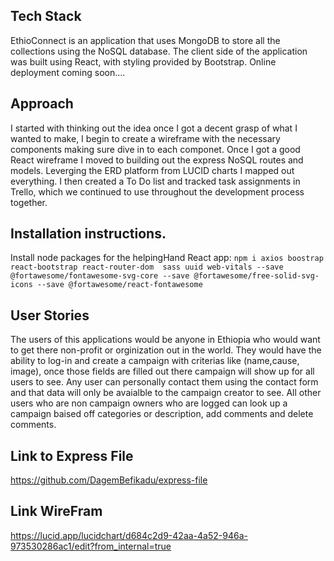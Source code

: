 ## Tech Stack
EthioConnect is an application that uses MongoDB to store all the collections using the NoSQL database. The client side of the application was built using React, with styling provided by Bootstrap. Online deployment coming soon....


## Approach
I started with thinking out the idea once I got a decent grasp of what I wanted to make, I begin to create a wireframe with the necessary components making sure dive in to each componet. Once I got a good React wireframe I moved to building out the express NoSQL routes and models. Leverging the ERD platform from LUCID charts I mapped out everything. I then created a To Do list and tracked task assignments in Trello, which we continued to use throughout the development process together.



## Installation instructions.

Install node packages for the helpingHand React app: ```npm i axios boostrap react-bootstrap react-router-dom  sass uuid web-vitals --save @fortawesome/fontawesome-svg-core --save @fortawesome/free-solid-svg-icons --save @fortawesome/react-fontawesome```



## User Stories

The users of this applications would be anyone in Ethiopia who would want to get there non-profit or orginization out in the world. They would have the ability to log-in and create a campaign with criterias like (name,cause, image),  once those fields are filled out there campaign will show up for all users to see. Any user can personally contact them using the contact form and that data will only be avaialble to the campaign creator to see. All other users who are non campaign owners who are logged can look up a campaign baised off categories or description, add comments and delete comments. 

## Link to Express File
https://github.com/DagemBefikadu/express-file

## Link WireFram
https://lucid.app/lucidchart/d684c2d9-42aa-4a52-946a-973530286ac1/edit?from_internal=true





